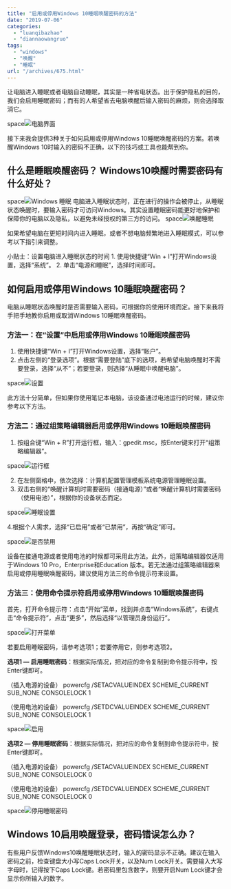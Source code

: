```yaml
---
title: "启用或停用Windows 10睡眠唤醒密码的方法"
date: "2019-07-06"
categories: 
  - "luanqibazhao"
  - "diannaowangruo"
tags: 
  - "windows"
  - "唤醒"
  - "睡眠"
url: "/archives/675.html"
---
```


让电脑进入睡眠或者电脑自动睡眠，其实是一种省电状态。出于保护隐私的目的，我们会启用睡眠密码；而有的人希望省去电脑唤醒后输入密码的麻烦，则会选择取消它。

space![电脑界面](http://img.zhoujie218.top/wp-content/uploads/2019/07/Windows20190706-1.jpg)

接下来我会提供3种关于如何启用或停用Windows 10睡眠唤醒密码的方案。若唤醒Windows 10时输入的密码不正确，以下的技巧或工具也能帮到你。

## **什么是睡眠唤醒密码？ Windows10唤醒时需要密码有什么好处？**

space![Windows 睡眠](http://img.zhoujie218.top/wp-content/uploads/2019/07/Windows-asleep20190706-1.jpg) 电脑进入睡眠状态时，正在进行的操作会被停止，从睡眠状态唤醒时，要输入密码才可访问Windows。其实设置睡眠密码能更好地保护和保障你的电脑以及隐私，以避免未经授权的第三方的访问。 space![唤醒睡眠](http://img.zhoujie218.top/wp-content/uploads/2019/07/wake-up-from-sleep20190706-1.jpg)

如果希望电脑在更短时间内进入睡眠，或者不想电脑频繁地进入睡眠模式，可以参考以下指引来调整。

小贴士：设置电脑进入睡眠状态的时间 1. 使用快捷键“Win + I”打开Windows设置，选择“系统”。 2. 单击“电源和睡眠”，选择时间即可。

## **如何启用或停用Windows 10睡眠唤醒密码？**

电脑从睡眠状态唤醒时是否需要输入密码，可根据你的使用环境而定。接下来我将手把手地教你启用或取消Windows 10睡眠唤醒密码。

### 方法一：在“设置”中启用或停用Windows 10睡眠唤醒密码

1. 使用快捷键“Win + I”打开Windows设置，选择“帐户”。
2. 点击左侧的“登录选项”。根据“需要登陆”底下的选项，若希望电脑唤醒时不需要登录，选择“从不”；若要登录，则选择“从睡眠中唤醒电脑”。

space![设置](http://img.zhoujie218.top/wp-content/uploads/2019/07/settings20190706-1.jpg)

此方法十分简单，但如果你使用笔记本电脑，该设备通过电池运行的时候，建议你参考以下方法。

### 方法二：通过组策略编辑器启用或停用Windows 10睡眠唤醒密码

1. 按组合键“Win + R”打开运行框，输入：gpedit.msc，按Enter键来打开“组策略编辑器”。

space![运行框](http://img.zhoujie218.top/wp-content/uploads/2019/07/run120190706-1.jpg)

2. 在左侧窗格中，依次选择：计算机配置管理模板系统电源管理睡眠设置。
3. 双击右侧的“唤醒计算机时需要密码（接通电源）”或者“唤醒计算机时需要密码（使用电池）”，根据你的设备状态而定。

space![睡眠设置](http://img.zhoujie218.top/wp-content/uploads/2019/07/sleep-settings20190706-1.jpg)

4.根据个人需求，选择“已启用”或者“已禁用”，再按“确定”即可。

space![是否禁用](http://img.zhoujie218.top/wp-content/uploads/2019/07/disable-or-enable20190706-1.jpg)

设备在接通电源或者使用电池的时候都可采用此方法。此外，组策略编辑器仅适用于Windows 10 Pro，Enterprise和Education 版本。若无法通过组策略编辑器来启用或停用睡眠唤醒密码，建议使用方法三的命令提示符来设置。

### 方法三：使用命令提示符启用或停用Windows 10睡眠唤醒密码

首先，打开命令提示符：点击“开始”菜单，找到并点击“Windows系统”，右键点击“命令提示符”，点击“更多”，然后选择“以管理员身份运行”。

space![打开菜单](http://img.zhoujie218.top/wp-content/uploads/2019/07/open-cmd20190706-1.jpg)

若要启用睡眠密码，请参考选项1；若要停用它，则参考选项2。

**选项1 — 启用睡眠密码**：根据实际情况，把对应的命令复制到命令提示符中，按Enter键即可。

（插入电源的设备） powercfg /SETACVALUEINDEX SCHEME\_CURRENT SUB\_NONE CONSOLELOCK 1

（使用电池的设备） powercfg /SETDCVALUEINDEX SCHEME\_CURRENT SUB\_NONE CONSOLELOCK 1

space![启用](http://img.zhoujie218.top/wp-content/uploads/2019/07/enable20190706-1.jpg)

**选项2 — 停用睡眠密码**：根据实际情况，把对应的命令复制到命令提示符中，按Enter键即可。

（插入电源的设备） powercfg /SETACVALUEINDEX SCHEME\_CURRENT SUB\_NONE CONSOLELOCK 0

（使用电池的设备） powercfg /SETDCVALUEINDEX SCHEME\_CURRENT SUB\_NONE CONSOLELOCK 0

space![停用睡眠密码](http://img.zhoujie218.top/wp-content/uploads/2019/07/disable20190706-1.jpg)

## **Windows 10启用唤醒登录，密码错误怎么办？**

有些用户反馈Windows10唤醒睡眠状态时，输入的密码显示不正确。建议在输入密码之前，检查键盘大小写Caps Lock开关，以及Num Lock开关。需要输入大写字母时，记得按下Caps Lock键。若密码里包含数字，则要开启Num Lock键才会显示你所输入的数字。
